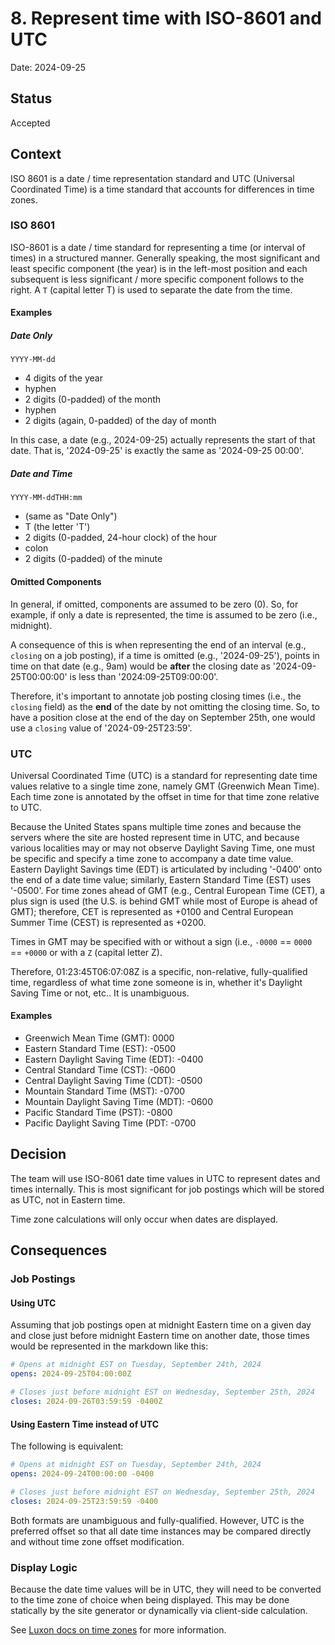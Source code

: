 # 8. Represent time with ISO-8601 and UTC

Date: 2024-09-25

## Status

Accepted

## Context

ISO 8601 is a date / time representation standard and UTC (Universal
Coordinated Time) is a time standard that accounts for differences in
time zones.

### ISO 8601

ISO-8601 is a date / time standard for representing a time (or interval
of times) in a structured manner.  Generally speaking, the most significant
and least specific component (the year) is in the left-most position and
each subsequent is less significant / more specific component follows to
the right.  A `T` (capital letter T) is used to separate the date from the
time.

#### Examples

##### Date Only

`YYYY-MM-dd`

- 4 digits of the year
- hyphen
- 2 digits (0-padded) of the month
- hyphen
- 2 digits (again, 0-padded) of the day of month

In this case, a date (e.g., 2024-09-25) actually represents the
start of that date.  That is, '2024-09-25' is exactly the same
as '2024-09-25 00:00'.

##### Date and Time

`YYYY-MM-ddTHH:mm`

- (same as "Date Only")
- T (the letter 'T')
- 2 digits (0-padded, 24-hour clock) of the hour
- colon
- 2 digits (0-padded) of the minute

#### Omitted Components

In general, if omitted, components are assumed to be zero (0).  So,
for example, if only a date is represented, the time is assumed to
be zero (i.e., midnight).

A consequence of this is when representing the end of an interval
(e.g., `closing` on a job posting), if a time is omitted (e.g.,
'2024-09-25'), points in time on that date (e.g., 9am) would be
**after** the closing date as '2024-09-25T00:00:00' is less than
'2024:09-25T09:00:00'.

Therefore, it's important to annotate job posting closing times
(i.e., the `closing` field) as the **end** of the date by not omitting
the closing time.  So, to have a position close at the end of the
day on September 25th, one would use a `closing` value of
'2024-09-25T23:59'.

### UTC

Universal Coordinated Time (UTC) is a standard for representing
date time values relative to a single time zone, namely GMT
(Greenwich Mean Time).  Each time zone is annotated by the
offset in time for that time zone relative to UTC.

Because the United States spans multiple time zones and because
the servers where the site are hosted represent time in UTC, and
because various localities may or may not observe Daylight
Saving Time, one must be specific and specify a time zone to
accompany a date time value.  Eastern Daylight Savings time (EDT) is
articulated by including '-0400' onto the end of a date time
value; similarly, Eastern Standard Time (EST) uses '-0500'.  For
time zones ahead of GMT (e.g., Central European Time (CET), a
plus sign is used (the U.S. is behind GMT while most of Europe
is ahead of GMT); therefore, CET is represented as +0100 and
Central European Summer Time (CEST) is represented as +0200.

Times in GMT may be specified with or without a sign (i.e.,
`-0000` == `0000` == `+0000` or with a `Z` (capital letter Z).

Therefore, 01:23:45T06:07:08Z is a specific, non-relative,
fully-qualified time, regardless of what time zone someone is in,
whether it's Daylight Saving Time or not, etc..  It is unambiguous.

#### Examples

- Greenwich Mean Time (GMT): 0000
- Eastern Standard Time (EST): -0500
- Eastern Daylight Saving Time (EDT): -0400
- Central Standard Time (CST): -0600
- Central Daylight Saving Time (CDT): -0500
- Mountain Standard Time (MST): -0700
- Mountain Daylight Saving Time (MDT): -0600
- Pacific Standard Time (PST): -0800
- Pacific Daylight Saving Time (PDT: -0700

## Decision

The team will use ISO-8061 date time values in UTC to represent dates
and times internally.  This is most significant for job postings which
will be stored as UTC, not in Eastern time.

Time zone calculations will only occur when dates are displayed.

## Consequences

### Job Postings

#### Using UTC

Assuming that job postings open at midnight Eastern time on a given
day and close just before midnight Eastern time on another date,
those times would be represented in the markdown like this:

```YAML
# Opens at midnight EST on Tuesday, September 24th, 2024
opens: 2024-09-25T04:00:00Z

# Closes just before midnight EST on Wednesday, September 25th, 2024
closes: 2024-09-26T03:59:59 -0400Z
```

#### Using Eastern Time instead of UTC

The following is equivalent:

```YAML
# Opens at midnight EST on Tuesday, September 24th, 2024
opens: 2024-09-24T00:00:00 -0400

# Closes just before midnight EST on Wednesday, September 25th, 2024
closes: 2024-09-25T23:59:59 -0400
```

Both formats are unambiguous and fully-qualified.  However, UTC is
the preferred offset so that all date time instances may be compared
directly and without time zone offset modification.

### Display Logic

Because the date time values will be in UTC, they will need to be
converted to the time zone of choice when being displayed.  This may
be done statically by the site generator or dynamically via client-side
calculation.

See
[Luxon docs on time zones](https://github.com/moment/luxon/blob/master/docs/zones.md#changing-zones)
for more information.
